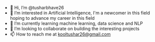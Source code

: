 - 👋 Hi, I’m @tusharbhave26
- 👀 I’m interested in Artificial Intelligence, I'm a newcomer in this field hoping to advance my career in this field
- 🌱 I’m currently learning machine learning, data science and NLP
- 💞️ I’m looking to collaborate on building the interesting projects
- 📫 How to reach me at kooltushar26@gmail.com

<!---
tusharbhave26/tusharbhave26 is a ✨ special ✨ repository because its `README.md` (this file) appears on your GitHub profile.
You can click the Preview link to take a look at your changes.
--->
